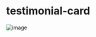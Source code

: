 ﻿# testimonial-card
![image](https://github.com/user-attachments/assets/ded172a9-e41b-43d6-8e03-fe13d7c20b71)
